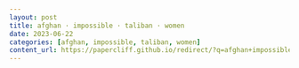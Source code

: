 ```yaml
---
layout: post
title: afghan · impossible · taliban · women
date: 2023-06-22
categories: [afghan, impossible, taliban, women]
content_url: https://papercliff.github.io/redirect/?q=afghan+impossible+taliban+women&tbs=cdr:1,cd_min:6/21/2023,cd_max:6/23/2023
---
```

